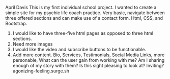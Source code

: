 April Davis
This is my first individual school project. I wanted to create a simple site for my psychic life coach practice. 
Very basic, navigate between three offered sections and can make use of a contact form. 
Html, CSS, and Bootstrap. 
1. I would like to have three-five html pages as opposed to three html sections. 
2. Need more images 
3. I would like the video and subscribe buttons to be functionable. 
4. Add more content. Bio, Services, Testimonials, Social Media Links, more personable, What can the user gain from working with me? Am I sharing enough of my story with them? Is this sight pleasing to look at? Inviting? 
agonizing-feeling.surge.sh